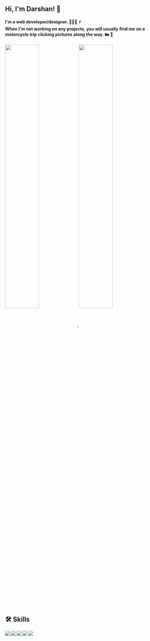 ## Hi, I'm Darshan! 👋

#### I'm a web developer/designer. 👨🏻‍💻 ⚡️<br/>When I'm not working on any projects, you will usually find me on a motorcycle trip clicking pictures along the way. 🏍 📸

<a href="#">
  <img align="center" width="47%" src="https://github-readme-stats.vercel.app/api?username=darshangoswami&theme=tokyonight&show_icons=true&include_all_commits=true&count_private=true&hide_border=true&custom_title=Darshan%27s%20GitHub%20Stats" />
</a>

<a href="#">
  <img align="center" width="47%" src="https://github-readme-stats.vercel.app/api/top-langs/?username=darshangoswami&layout=compact&theme=tokyonight&hide_border=true" />
</a>

## 🛠 Skills

<img align="left" src="https://img.shields.io/badge/react-%2320232a.svg?style=for-the-badge&logo=react&logoColor=%2361DAFB" />
<img align="left" src="https://img.shields.io/badge/node.js-6DA55F?style=for-the-badge&logo=node.js&logoColor=white" />
<img align="left" src="https://img.shields.io/badge/redux-%23593d88.svg?style=for-the-badge&logo=redux&logoColor=white" />
<img align="left" src="https://img.shields.io/badge/javascript-%23323330.svg?style=for-the-badge&logo=javascript&logoColor=%23F7DF1E" />
<img align="left" src="https://img.shields.io/badge/python-3670A0?style=for-the-badge&logo=python&logoColor=ffdd54" />





<!--Here are some ideas to get you started:

- 🔭 I’m currently working on ...
- 🌱 I’m currently learning ...
- 👯 I’m looking to collaborate on ...
- 🤔 I’m looking for help with ...
- 💬 Ask me about ...
- 📫 How to reach me: ...
- 😄 Pronouns: ...
- ⚡ Fun fact: ...
-->
